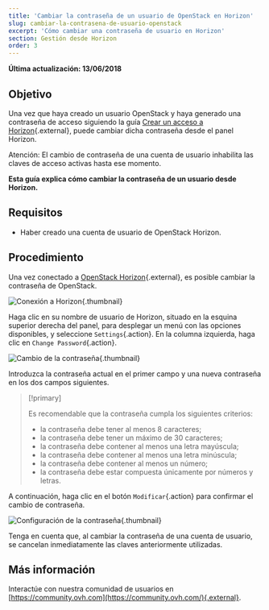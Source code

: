 ```yaml
---
title: 'Cambiar la contraseña de un usuario de OpenStack en Horizon'
slug: cambiar-la-contrasena-de-usuario-openstack
excerpt: 'Cómo cambiar una contraseña de usuario en Horizon'
section: Gestión desde Horizon
order: 3
---
```


**Última actualización: 13/06/2018**


## Objetivo

Una vez que haya creado un usuario OpenStack y haya generado una contraseña de acceso siguiendo la guía [Crear un acceso a Horizon](../crear_un_acceso_a_horizon/){.external}, puede cambiar dicha contraseña desde el panel Horizon. 

Atención: El cambio de contraseña de una cuenta de usuario inhabilita las claves de acceso activas hasta ese momento.

**Esta guía explica cómo cambiar la contraseña de un usuario desde Horizon.**


## Requisitos

- Haber creado una cuenta de usuario de OpenStack Horizon.


## Procedimiento

Una vez conectado a [OpenStack Horizon](https://horizon.cloud.ovh.net){.external}, es posible cambiar la contraseña de OpenStack.

![Conexión a Horizon](images/1_H_login_window.png){.thumbnail}

Haga clic en su nombre de usuario de Horizon, situado en la esquina superior derecha del panel, para desplegar un menú con las opciones disponibles,
y seleccione `Settings`{.action}. En la columna izquierda, haga clic en `Change Password`{.action}.

![Cambio de la contraseña](images/2_H_pass_change_option.png){.thumbnail}

Introduzca la contraseña actual en el primer campo y una nueva contraseña en los dos campos siguientes.

> [!primary]
>
> Es recomendable que la contraseña cumpla los siguientes criterios:
>
> - la contraseña debe tener al menos 8 caracteres;
> - la contraseña debe tener un máximo de 30 caracteres;
> - la contraseña debe contener al menos una letra mayúscula;
> - la contraseña debe contener al menos una letra minúscula;
> - la contraseña debe contener al menos un número;
> - la contraseña debe estar compuesta únicamente por números y letras.
>

A continuación, haga clic en el botón `Modificar`{.action} para confirmar el cambio de contraseña.

![Configuración de la contraseña](images/3_H_set_new_passord.png){.thumbnail}

Tenga en cuenta que, al cambiar la contraseña de una cuenta de usuario, se cancelan inmediatamente las claves anteriormente utilizadas.

## Más información

Interactúe con nuestra comunidad de usuarios en [https://community.ovh.com](https://community.ovh.com/){.external}.
